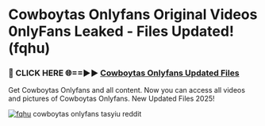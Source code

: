 # Cowboytas Onlyfans Original Videos 0nlyFans Leaked - Files Updated! (fqhu)

<h3>🔴 CLICK HERE 🌐==►► <a href="https://tinyurl.com/3hn5wdd3" rel="nofollow">Cowboytas Onlyfans Updated Files</a></h3>

Get Cowboytas Onlyfans and all content. Now you can access all videos and pictures of Cowboytas Onlyfans. New Updated Files 2025!

[![fqhu](https://i.imgur.com/4HnBqBT.gif)](https://tinyurl.com/3hn5wdd3)
cowboytas onlyfans tasyiu reddit